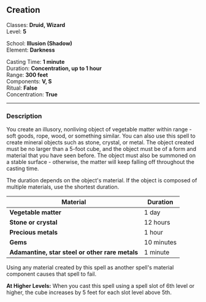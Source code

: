 ## Creation

Classes: **Druid, Wizard**  
Level: **5**  

School: **Illusion (Shadow)**  
Element: **Darkness**  

Casting Time: **1 minute**  
Duration: **Concentration, up to 1 hour**  
Range: **300 feet**  
Components: **V, S**  
Ritual: **False**  
Concentration: **True**  

------

### Description

You create an illusory, nonliving object of vegetable matter within range - soft goods, rope, wood, or something similar. You can also use this spell to create mineral objects such as stone, crystal, or metal. The object created must be no larger than a 5-foot cube, and the object must be of a form and material that you have seen before. The object must also be summoned on a stable surface - otherwise, the matter will keep falling off throughout the casting time.

The duration depends on the object's material. If the object is composed of multiple materials, use the shortest duration.

| **Material**                                    | **Duration** |
| ----------------------------------------------- | ------------ |
| **Vegetable matter**                            | 1 day        |
| **Stone or crystal**                            | 12 hours     |
| **Precious metals**                             | 1 hour       |
| **Gems**                                        | 10 minutes   |
| **Adamantine, star steel or other rare metals** | 1 minute     |

Using any material created by this spell as another spell's material component causes that spell to fail.

**At Higher Levels:** When you cast this spell using a spell slot of 6th level or higher, the cube increases by 5 feet for each slot level above 5th.